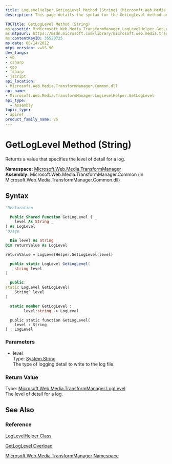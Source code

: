 ```yaml
---
title: LogLevelHelper.GetLogLevel Method (String) (Microsoft.Web.Media.TransformManager)
description: This page details the syntax for the GetLogLevel method and returns a value that specifies the level of detail for a log.

TOCTitle: GetLogLevel Method (String)
ms:assetid: M:Microsoft.Web.Media.TransformManager.LogLevelHelper.GetLogLevel(System.String)
ms:mtpsurl: https://msdn.microsoft.com/library/microsoft.web.media.transformmanager.loglevelhelper.getloglevel(v=VS.90)
ms:contentKeyID: 35520725
ms.date: 06/14/2012
mtps_version: v=VS.90
dev_langs:
- vb
- csharp
- cpp
- fsharp
- jscript
api_location:
- Microsoft.Web.Media.TransformManager.Common.dll
api_name:
- Microsoft.Web.Media.TransformManager.LogLevelHelper.GetLogLevel
api_type:
  - Assembly
topic_type:
- apiref
product_family_name: VS
---
```


# GetLogLevel Method (String)

Returns a value that specifies the level of detail for a log.

**Namespace:**  [Microsoft.Web.Media.TransformManager](microsoft-web-media-transformmanager-namespace.md)  
**Assembly:**  Microsoft.Web.Media.TransformManager.Common (in Microsoft.Web.Media.TransformManager.Common.dll)

## Syntax

```vb
'Declaration

  Public Shared Function GetLogLevel ( _
    level As String _
) As LogLevel
'Usage

  Dim level As String
Dim returnValue As LogLevel

returnValue = LogLevelHelper.GetLogLevel(level)
```

```csharp
  public static LogLevel GetLogLevel(
    string level
)
```

```cpp
  public:
static LogLevel GetLogLevel(
    String^ level
)
```

``` fsharp
  static member GetLogLevel : 
        level:string -> LogLevel 
```

```jscript
  public static function GetLogLevel(
    level : String
) : LogLevel
```

### Parameters

  - level  
    Type: [System.String](https://msdn.microsoft.com/library/s1wwdcbf)  
    The type of logging detail to write to the log file.  

### Return Value

Type: [Microsoft.Web.Media.TransformManager.LogLevel](loglevel-enumeration-microsoft-web-media-transformmanager.md)  
The level of detail for a log.  

## See Also

### Reference

[LogLevelHelper Class](loglevelhelper-class-microsoft-web-media-transformmanager.md)

[GetLogLevel Overload](loglevelhelper-getloglevel-method-microsoft-web-media-transformmanager.md)

[Microsoft.Web.Media.TransformManager Namespace](microsoft-web-media-transformmanager-namespace.md)
